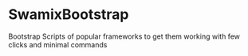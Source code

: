 # SwamixBootstrap
 Bootstrap Scripts of popular frameworks to get them working with few clicks and minimal commands
